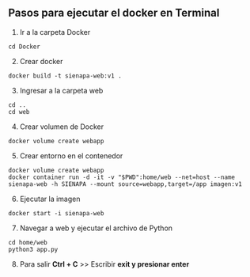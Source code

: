 ## Pasos para ejecutar el docker en Terminal

1. Ir a la carpeta Docker
```
cd Docker
```
2. Crear docker
```
docker build -t sienapa-web:v1 .
```
3. Ingresar a la carpeta web
```
cd ..
cd web
```
4. Crear volumen de Docker
```
docker volume create webapp
```
5. Crear entorno en el contenedor
```
docker volume create webapp
docker container run -d -it -v "$PWD":home/web --net=host --name sienapa-web -h SIENAPA --mount source=webapp,target=/app imagen:v1
```
6. Ejecutar la imagen
```
docker start -i sienapa-web
```
7. Navegar a web y ejecutar el archivo de Python
```
cd home/web
python3 app.py
```
8. Para salir **Ctrl + C** >> Escribir **exit y presionar enter** 